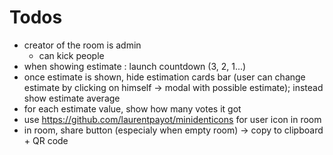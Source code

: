 # Todos

- creator of the room is admin
    - can kick people
- when showing estimate : launch countdown (3, 2, 1...)
- once estimate is shown, hide estimation cards bar (user can change estimate by  clicking on himself -> modal with possible estimate); instead show estimate average
- for each estimate value, show how many votes it got
- use https://github.com/laurentpayot/minidenticons for user icon in room
- in room, share button (especialy when empty room) -> copy to clipboard + QR code
